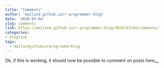 ```yaml
---
title: "Comments"
author: 'mailund.github.io/r-programmer-blog'
date: '2018-03-04'
slug: comments
link: https://mailund.github.io/r-programmer-blog/2018/03/04/comments/
categories:
- bloglink
tags:
  - mailundgithubiorprogrammerblog
---
```


Ok, if this is working, it should now be possible to comment on posts here[... <i class="fas fa-external-link-alt"></i>](https://mailund.github.io/r-programmer-blog/2018/03/04/comments/)

